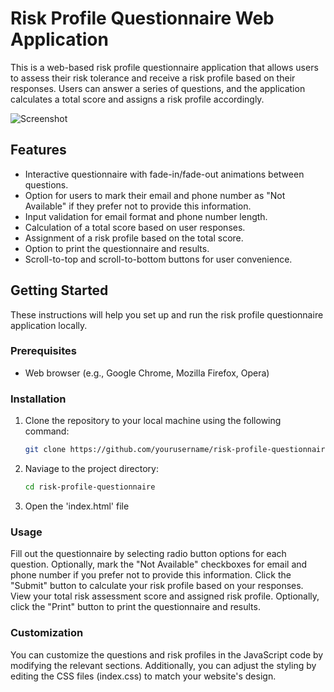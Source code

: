 # Risk Profile Questionnaire Web Application

This is a web-based risk profile questionnaire application that allows users to assess their risk tolerance and receive a risk profile based on their responses. Users can answer a series of questions, and the application calculates a total score and assigns a risk profile accordingly.

![Screenshot](icons/screenshot.png)

## Features

- Interactive questionnaire with fade-in/fade-out animations between questions.
- Option for users to mark their email and phone number as "Not Available" if they prefer not to provide this information.
- Input validation for email format and phone number length.
- Calculation of a total score based on user responses.
- Assignment of a risk profile based on the total score.
- Option to print the questionnaire and results.
- Scroll-to-top and scroll-to-bottom buttons for user convenience.

## Getting Started

These instructions will help you set up and run the risk profile questionnaire application locally.

### Prerequisites

- Web browser (e.g., Google Chrome, Mozilla Firefox, Opera)

### Installation

1. Clone the repository to your local machine using the following command:

   ```bash
   git clone https://github.com/yourusername/risk-profile-questionnaire.git

2. Naviage to the project directory:

   ```bash
   cd risk-profile-questionnaire

3. Open the 'index.html' file

### Usage
Fill out the questionnaire by selecting radio button options for each question.
Optionally, mark the "Not Available" checkboxes for email and phone number if you prefer not to provide this information.
Click the "Submit" button to calculate your risk profile based on your responses.
View your total risk assessment score and assigned risk profile.
Optionally, click the "Print" button to print the questionnaire and results.

### Customization
You can customize the questions and risk profiles in the JavaScript code by modifying the relevant sections. Additionally, you can adjust the styling by editing the CSS files (index.css) to match your website's design.